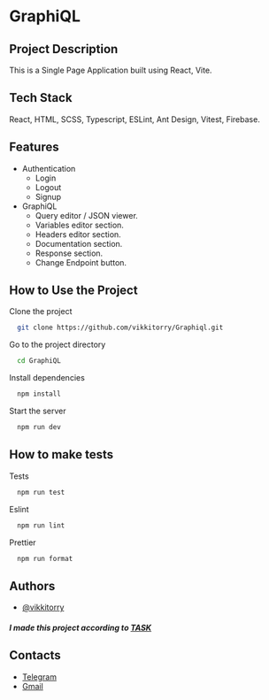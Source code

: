 # GraphiQL

## Project Description

This is a Single Page Application built using React, Vite.

## Tech Stack

React, HTML, SCSS, Typescript, ESLint, Ant Design, Vitest, Firebase.

## Features

- Authentication
  - Login
  - Logout
  - Signup
- GraphiQL
  - Query editor / JSON viewer.
  - Variables editor section.
  - Headers editor section.
  - Documentation section.
  - Response section.
  - Change Endpoint button.

## How to Use the Project

Clone the project

```bash
  git clone https://github.com/vikkitorry/Graphiql.git
```

Go to the project directory

```bash
  cd GraphiQL
```

Install dependencies

```bash
  npm install
```

Start the server

```bash
  npm run dev
```

## How to make tests

Tests

```bash
  npm run test
```

Eslint

```bash
  npm run lint
```

Prettier

```bash
  npm run format
```

## Authors

- [@vikkitorry](https://github.com/vikkitorry)

##### I made this project according to [TASK](https://github.com/rolling-scopes-school/tasks/blob/master/react/modules/graphiql.md)

## Contacts

- [Telegram](https://telegram.me/mokroe_more)
- [Gmail](mailto:vikkitorry6716@gmail.com)
